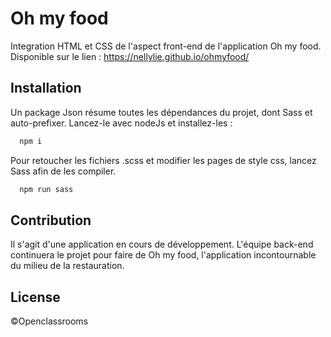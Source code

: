 
# Oh my food

Integration HTML et CSS de l'aspect front-end de l'application Oh my food. 
Disponible sur le lien : https://nellylie.github.io/ohmyfood/


## Installation

Un package Json résume toutes les dépendances du projet, dont Sass et auto-prefixer.
Lancez-le avec nodeJs et installez-les :


```bash
  npm i
```

Pour retoucher les fichiers .scss et modifier les pages de style css, lancez Sass afin de les compiler.


```bash
  npm run sass
```
## Contribution

Il s'agit d'une application en cours de développement. L'équipe back-end continuera le projet pour faire de Oh my food, l'application incontournable du milieu de la restauration.


## License

©Openclassrooms

